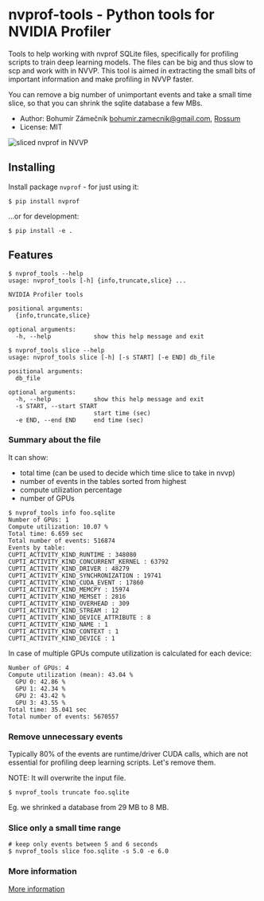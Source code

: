 # nvprof-tools - Python tools for NVIDIA Profiler

Tools to help working with nvprof SQLite files, specifically for profiling
scripts to train deep learning models. The files can be big and thus slow to scp and work with in NVVP. This tool is aimed in extracting the small bits of important information and make profiling in NVVP faster.

You can remove a big number of unimportant events and take a small time slice, so that you can shrink the sqlite database a few MBs.

- Author: Bohumír Zámečník <bohumir.zamecnik@gmail.com>, [Rossum](https://rossum.ai)
- License: MIT

![sliced nvprof in NVVP](https://cdn.pbrd.co/images/GTsUg7h.png)

## Installing

Install package `nvprof` - for just using it:

```
$ pip install nvprof
```

...or for development:

```
$ pip install -e .
```

## Features

```
$ nvprof_tools --help
usage: nvprof_tools [-h] {info,truncate,slice} ...

NVIDIA Profiler tools

positional arguments:
  {info,truncate,slice}

optional arguments:
  -h, --help            show this help message and exit
```

```
$ nvprof_tools slice --help
usage: nvprof_tools slice [-h] [-s START] [-e END] db_file

positional arguments:
  db_file

optional arguments:
  -h, --help            show this help message and exit
  -s START, --start START
                        start time (sec)
  -e END, --end END     end time (sec)
```

### Summary about the file

It can show:

- total time (can be used to decide which time slice to take in nvvp)
- number of events in the tables sorted from highest
- compute utilization percentage
- number of GPUs

```
$ nvprof_tools info foo.sqlite
Number of GPUs: 1
Compute utilization: 10.07 %
Total time: 6.659 sec
Total number of events: 516874
Events by table:
CUPTI_ACTIVITY_KIND_RUNTIME : 348080
CUPTI_ACTIVITY_KIND_CONCURRENT_KERNEL : 63792
CUPTI_ACTIVITY_KIND_DRIVER : 48279
CUPTI_ACTIVITY_KIND_SYNCHRONIZATION : 19741
CUPTI_ACTIVITY_KIND_CUDA_EVENT : 17860
CUPTI_ACTIVITY_KIND_MEMCPY : 15974
CUPTI_ACTIVITY_KIND_MEMSET : 2816
CUPTI_ACTIVITY_KIND_OVERHEAD : 309
CUPTI_ACTIVITY_KIND_STREAM : 12
CUPTI_ACTIVITY_KIND_DEVICE_ATTRIBUTE : 8
CUPTI_ACTIVITY_KIND_NAME : 1
CUPTI_ACTIVITY_KIND_CONTEXT : 1
CUPTI_ACTIVITY_KIND_DEVICE : 1
```

In case of multiple GPUs compute utilization is calculated for each device:

```
Number of GPUs: 4
Compute utilization (mean): 43.04 %
  GPU 0: 42.86 %
  GPU 1: 42.34 %
  GPU 2: 43.42 %
  GPU 3: 43.55 %
Total time: 35.041 sec
Total number of events: 5670557
```

### Remove unnecessary events

Typically 80% of the events are runtime/driver CUDA calls, which are not essential for profiling deep learning scripts. Let's remove them.

NOTE: It will overwrite the input file.

```
$ nvprof_tools truncate foo.sqlite
```

Eg. we shrinked a database from 29 MB to 8 MB.

### Slice only a small time range

```
# keep only events between 5 and 6 seconds
$ nvprof_tools slice foo.sqlite -s 5.0 -e 6.0
```

### More information

[More information](docs/info.md)
